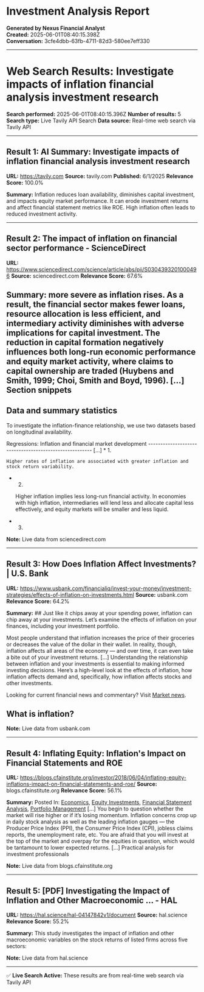 # Investment Analysis Report

**Generated by Nexus Financial Analyst**  
**Created:** 2025-06-01T08:40:15.398Z  
**Conversation:** 3cfe4dbb-63fb-4711-82d3-580ee7eff330

---

# Web Search Results: Investigate impacts of inflation financial analysis investment research

**Search performed:** 2025-06-01T08:40:15.396Z
**Number of results:** 5
**Search type:** Live Tavily API Search
**Data source:** Real-time web search via Tavily API

---

## Result 1: AI Summary: Investigate impacts of inflation financial analysis investment research

**URL:** https://tavily.com
**Source:** tavily.com
**Published:** 6/1/2025
**Relevance Score:** 100.0%

**Summary:** Inflation reduces loan availability, diminishes capital investment, and impacts equity market performance. It can erode investment returns and affect financial statement metrics like ROE. High inflation often leads to reduced investment activity.


---

## Result 2: The impact of inflation on financial sector performance - ScienceDirect

**URL:** https://www.sciencedirect.com/science/article/abs/pii/S0304393201000496
**Source:** sciencedirect.com
**Relevance Score:** 67.6%

**Summary:** more severe as inflation rises. As a result, the financial sector makes fewer loans, resource allocation is less efficient, and intermediary activity diminishes with adverse implications for capital investment. The reduction in capital formation negatively influences both long-run economic performance and equity market activity, where claims to capital ownership are traded (Huybens and Smith, 1999; Choi, Smith and Boyd, 1996). [...] Section snippets
----------------

Data and summary statistics
---------------------------

To investigate the inflation-finance relationship, we use two datasets based on longitudinal availability.

Regressions: Inflation and financial market development
------------------------------------------------------- [...] *   1.
    
    Higher rates of inflation are associated with greater inflation and stock return variability.
    
*   2.
    
    Higher inflation implies less long-run financial activity. In economies with high inflation, intermediaries will lend less and allocate capital less effectively, and equity markets will be smaller and less liquid.
    
*   3.

**Note:** Live data from sciencedirect.com

---

## Result 3: How Does Inflation Affect Investments? | U.S. Bank

**URL:** https://www.usbank.com/financialiq/invest-your-money/investment-strategies/effects-of-inflation-on-investments.html
**Source:** usbank.com
**Relevance Score:** 64.2%

**Summary:** ## Just like it chips away at your spending power, inflation can chip away at your investments. Let’s examine the effects of inflation on your finances, including your investment portfolio.

Most people understand that inflation increases the price of their groceries or decreases the value of the dollar in their wallet. In reality, though, inflation affects all areas of the economy — and over time, it can even take a bite out of your investment returns. [...] Understanding the relationship between inflation and your investments is essential to making informed investing decisions. Here’s a high-level look at the effects of inflation, how inflation affects demand and, specifically, how inflation affects stocks and other investments.

Looking for current financial news and commentary? Visit [Market news](/investing/financial-perspectives/market-news.html "Market news").

## What is inflation?

**Note:** Live data from usbank.com

---

## Result 4: Inflating Equity: Inflation's Impact on Financial Statements and ROE

**URL:** https://blogs.cfainstitute.org/investor/2018/06/04/inflating-equity-inflations-impact-on-financial-statements-and-roe/
**Source:** blogs.cfainstitute.org
**Relevance Score:** 56.1%

**Summary:** Posted In: [Economics](https://blogs.cfainstitute.org/investor/category/economics/), [Equity Investments](https://blogs.cfainstitute.org/investor/category/equity-investments/), [Financial Statement Analysis](https://blogs.cfainstitute.org/investor/category/financial-statement-analysis/), [Portfolio Management](https://blogs.cfainstitute.org/investor/category/portfolio-management/) [...] You begin to question whether the market will rise higher or if it’s losing momentum. Inflation concerns crop up in daily stock analysis as well as the leading inflation gauges — the Producer Price Index (PPI), the Consumer Price Index (CPI), jobless claims reports, the unemployment rate, etc. You are afraid that you will invest at the top of the market and overpay for the equities in question, which would be tantamount to lower expected returns. [...] Practical analysis for investment professionals

[](https://blogs.cfainstitute.org/investor/2018/06/04/inflating-equity-inflations-impact-on-financial-statements-and-roe/#)

**Note:** Live data from blogs.cfainstitute.org

---

## Result 5: [PDF] Investigating the Impact of Inflation and Other Macroeconomic ... - HAL

**URL:** https://hal.science/hal-04147842v1/document
**Source:** hal.science
**Relevance Score:** 55.2%

**Summary:** This study investigates the impact of inflation and other macroeconomic variables on the stock returns of listed firms across five sectors:

**Note:** Live data from hal.science

---


✅ **Live Search Active:** These results are from real-time web search via Tavily API
